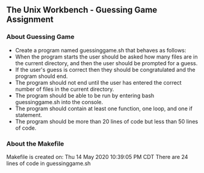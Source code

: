 ## The Unix Workbench - Guessing Game Assignment
### About Guessing Game
- Create a program named guessinggame.sh that behaves as follows:
- When the program starts the user should be asked how many files are in the current directory, and then the user should be prompted for a guess.
- If the user's guess is correct then they should be congratulated and the program should end.
- The program should not end until the user has entered the correct number of files in the current directory.
- The program should be able to be run by entering bash guessinggame.sh into the console.
- The program should contain at least one function, one loop, and one if statement.
- The program should be more than 20 lines of code but less than 50 lines of code.
  

### About the Makefile
Makefile is created on:  Thu 14 May 2020 10:39:05 PM CDT
There are 24 lines of code in guessinggame.sh
  

